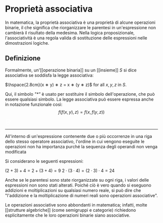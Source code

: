 # Proprietà associativa
In matematica, la proprietà associativa è una proprietà di alcune operazioni binarie, il che significa che riorganizzare le parentesi in un'espressione non cambierà il risultato della medesima. Nella logica proposizionale, l'associatività è una regola valida di sostituzione delle espressioni nelle dimostrazioni logiche.

## Definizione
Formalmente, un'[[operazione binaria]] su un [[insieme]] _S_ si dice associativa se soddisfa la legge associativa:

$\hspace{2.8cm}(x ∗ y) ∗ z = x ∗ (y ∗ z)$ for all $x, y, z$ in _S_.

Qui, il simbolo _"$*$"_ è usato per sostituire il simbolo dell'operazione, che può essere qualsiasi simbolo.
La legge associativa può essere espressa anche in notazione funzionale così: 
$$f(f(x, y), z) = f(x, f(y, z))$$

![Community Verified icon](data:image/png;base64,iVBORw0KGgoAAAANSUhEUgAAABQAAAAUCAQAAAAngNWGAAABDUlEQVR4AYXRgUZDYRjH4TegFTKgpEqiFJgoWAoMEQGBgBboChaaAKxLKAhAhQqAdAmpBIQolkCFqp2nITvNKXuA7+/Hhzey5OWjE4Nq3rzY1f9/NGHPB549492+8Ww060iCS2XdctZdI3GsECmb+HJoIX6x6EgDm+lURTH+YB7V9nAqE5WNme4YKuOiY6iMe6PaQxUUIuTbswgFVNJwA8sO3Bn6yR6bWZMSNtJwDtuWfHpQxaPx9C9zadil7jrCigbq6UXceNIVKTWUIqypm2ytJdTiNyNeXclF6GttOVfeDEc7qzjR23r3OMFqZKng1kw0mXGLrfibHTScOZWgGv9TdC6ROFeMTgwYiIxvJzMRWQbeGZUAAAAASUVORK5CYII=)


___


All'interno di un'espressione contenente due o più occorrenze in una riga dello stesso operatore associativo, l'ordine in cui vengono eseguite le operazioni non ha importanza purché la sequenza degli operandi non venga modificata

Si considerano le seguenti espressioni:

$(2+3)+4=2+(3+4)=9$
$2 \cdot (3 \cdot 4) = (2 \cdot 3) \cdot 4 = 24$

Anche se le parentesi sono state riorganizzate su ogni riga, i valori delle espressioni non sono stati alterati. Poiché ciò è vero quando si eseguono addizioni e moltiplicazioni su qualsiasi numero reale, si può dire che "l'addizione e la moltiplicazione di numeri reali sono operazioni associative".

Le operazioni associative sono abbondanti in matematica; infatti, molte [[strutture algebriche]] (come semigruppi e categorie) richiedono esplicitamente che le loro operazioni binarie siano associative.